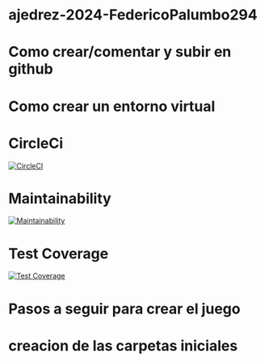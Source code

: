 # ajedrez-2024-FedericoPalumbo294

# Como crear/comentar y subir en github
<!-- 
1_echo "# ajedrez-2024-fedepaljumbo294" >> README.md ---Crea un archivo README.md
2_git init ---Inicializa un nuevo repositorio Git en el directorio actual
3_git add README.md ---Aquí estás añadiendo README.md para que sea incluido en el próximo commit
4_git add . ---aca estas añadiendo todo en el proximo commit
5_git commit -m "cambios realizados" ---aca creas un commit mencionando los cambios que hiciste
6_git branch -M main ---Cambia el nombre de la rama actual a main
7_git remote add origin git@github.com:um-computacion-tm/ajedrez-2024-fedepaljumbo294.git ---establece la conexión entre tu repositorio local y el repositorio remoto en GitHub
8_git push -u origin main ---Sube los commits de tu repositorio local a la rama main en el repositorio remoto llamado origin.
-->

# Como crear un entorno virtual
<!-- 
python3 -m venv venv ---Creamos el entorno virtual
source venv/bin/activate ---Activamos el entorno virtual
-->

# CircleCi
[![CircleCI](https://dl.circleci.com/status-badge/img/gh/um-computacion-tm/ajedrez-2024-FedericoPalumbo294/tree/main.svg?style=svg)](https://dl.circleci.com/status-badge/redirect/gh/um-computacion-tm/ajedrez-2024-FedericoPalumbo294/tree/main)

# Maintainability
[![Maintainability](https://api.codeclimate.com/v1/badges/96bb727d6f649e127dd3/maintainability)](https://codeclimate.com/github/um-computacion-tm/ajedrez-2024-FedericoPalumbo294/maintainability)

# Test Coverage
[![Test Coverage](https://api.codeclimate.com/v1/badges/96bb727d6f649e127dd3/test_coverage)](https://codeclimate.com/github/um-computacion-tm/ajedrez-2024-FedericoPalumbo294/test_coverage)

# Pasos a seguir para crear el juego
<!--
Primero: Definire la estructura del tablero en board.py y las clases de las piezas en piece.py. 
Segundo: Una vez terminado seguire con la lógica del juego en chess.py.
Tercero: Terminado la lógica del juego ya puedes trabajar en la interfaz de usuario en main.py
Cuarto: Por ultimo necesito utilizar Docker para ejecutar mi juego: 
1.Crea un Dockerfile: Creo Dockerfile en la raíz de tu proyecto para configurar el entorno de Docker.
2.Construye la imagen: Ejecutar "docker build -t AJEDREZ ." en la terminal para construir la imagen de Docker basada en tu Dockerfile.
3.Ejecuta el contenedor: Ejecuar "docker run -it AJEDREZ" para ejecutar el juego dentro de un contenedor Docker.
-->

# creacion de las carpetas iniciales
<!-- 
Cree las carpetas iniciales (board.py, chess.py y piece.py)
-->
